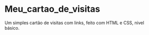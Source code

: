 # Meu_cartao_de_visitas
Um simples cartão de visitas com links, feito com HTML e CSS, nivel básico.
